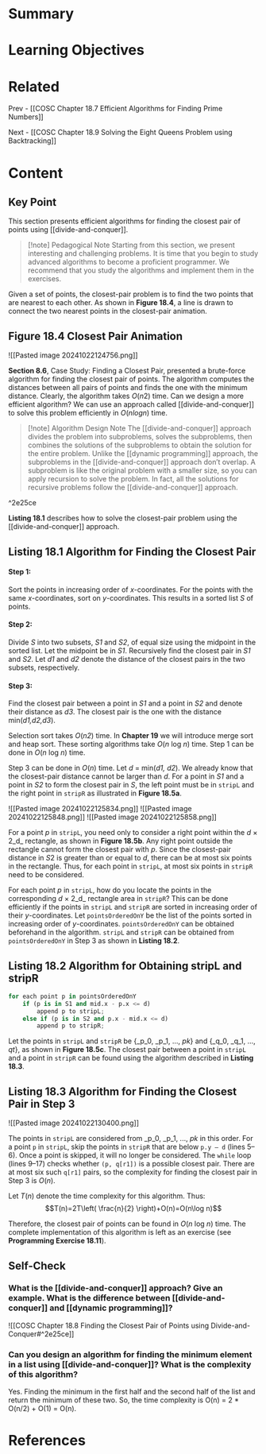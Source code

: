 # Summary

# Learning Objectives

# Related
Prev - [[COSC Chapter 18.7 Efficient Algorithms for Finding Prime Numbers]]

Next - [[COSC Chapter 18.9 Solving the Eight Queens Problem using Backtracking]]
# Content

## Key Point

This section presents efficient algorithms for finding the closest pair of points using [[divide-and-conquer]].

>[!note] Pedagogical Note
>Starting from this section, we present interesting and challenging problems. It is time that you begin to study advanced algorithms to become a proficient programmer. We recommend that you study the algorithms and implement them in the exercises.

Given a set of points, the closest-pair problem is to find the two points that are nearest to each other. As shown in **​Figure 18.4**​, a line is drawn to connect the two nearest points in the closest-pair animation.

## Figure 18.4 Closest Pair Animation
![[Pasted image 20241022124756.png]]

**Section 8.6**, Case Study: Finding a Closest Pair, presented a brute-force algorithm for finding the closest pair of points. The algorithm computes the distances between all pairs of points and finds the one with the minimum distance. Clearly, the algorithm takes $O(n2)$ time. Can we design a more efficient algorithm? We can use an approach called [[divide-and-conquer]] to solve this problem efficiently in $O(nlogn)$ time.

>[!note] Algorithm Design Note
>The [[divide-and-conquer]] approach divides the problem into subproblems, solves the subproblems, then combines the solutions of the subproblems to obtain the solution for the entire problem. Unlike the [[dynamic programming]] approach, the subproblems in the [[divide-and-conquer]] approach don’t overlap. A subproblem is like the original problem with a smaller size, so you can apply recursion to solve the problem. In fact, all the solutions for recursive problems follow the [[divide-and-conquer]] approach.

^2e25ce

**Listing 18.1** describes how to solve the closest-pair problem using the [[divide-and-conquer]] approach.

## Listing 18.1 Algorithm for Finding the Closest Pair

#### Step 1:
Sort the points in increasing order of _x_-coordinates. For the points with the same _x_-coordinates, sort on _y_-coordinates. This results in a sorted list _S_ of points.

#### Step 2:
Divide _S_ into two subsets, _S1_ and _S2_, of equal size using the midpoint in the sorted list. Let the midpoint be in _S1_. Recursively find the closest pair in _S1_ and _S2_. Let _d1_ and _d2_ denote the distance of the closest pairs in the two subsets, respectively.

#### Step 3:
Find the closest pair between a point in _S1_ and a point in _S2_ and denote their distance as _d3_. The closest pair is the one with the distance min(_d1,d2,d3_).

Selection sort takes _O_(_n2_) time. In **Chapter 19** we will introduce merge sort and heap sort. These sorting algorithms take _O_(_n_ log _n_) time. Step 1 can be done in _O_(_n_ log _n_) time.

Step 3 can be done in _O_(_n_) time. Let _d_ = min(_d1, d2_). We already know that the closest-pair distance cannot be larger than _d_. For a point in _S1_ and a point in _S2_ to form the closest pair in _S_, the left point must be in `stripL` and the right point in `stripR` as illustrated in **​Figure 18.5a**​.

![[Pasted image 20241022125834.png]]
![[Pasted image 20241022125848.png]]
![[Pasted image 20241022125858.png]]

For a point _p_ in `stripL`, you need only to consider a right point within the _d_ × 2_d_ rectangle, as shown in **Figure 18.5b**. Any right point outside the rectangle cannot form the closest pair with _p_. Since the closest-pair distance in _S_​2​ is greater than or equal to _d_, there can be at most six points in the rectangle. Thus, for each point in `stripL`, at most six points in `stripR` need to be considered.

For each point _p_ in `stripL`, how do you locate the points in the corresponding _d_ × 2_d_ rectangle area in `stripR`? This can be done efficiently if the points in `stripL` and `stripR` are sorted in increasing order of their _y_-coordinates. Let `pointsOrderedOnY` be the list of the points sorted in increasing order of _y_-coordinates. `pointsOrderedOnY` can be obtained beforehand in the algorithm. `stripL` and `stripR` can be obtained from `pointsOrderedOnY` in Step 3 as shown in **Listing 18.2**.

## **Listing 18.2 Algorithm for Obtaining stripL and stripR**
```python
for each point p in pointsOrderedOnY
	if (p is in S1 and mid.x - p.x <= d)
		append p to stripL;
	else if (p is in S2 and p.x - mid.x <= d)
		append p to stripR;
```

Let the points in `stripL` and `stripR` be {_p_0, _p_1, ..., _pk_} and {_q_0, _q_1, ..., _qt_}, as shown in **Figure 18.5c**. The closest pair between a point in `stripL` and a point in `stripR` can be found using the algorithm described in **Listing 18.3**.

## **Listing 18.3 Algorithm for Finding the Closest Pair in Step 3**
![[Pasted image 20241022130400.png]]

The points in `stripL` are considered from _p_0, _p_1, ..., _pk_ in this order. For a point `p` in `stripL`, skip the points in `stripR` that are below `p.y – d` (lines 5–6). Once a point is skipped, it will no longer be considered. The `while` loop (lines 9–17) checks whether `(p, q[r1])` is a possible closest pair. There are at most six such `q[r1]` pairs, so the complexity for finding the closest pair in Step 3 is _O_(_n_).

Let _T_(_n_) denote the time complexity for this algorithm. Thus:
$$T(n)=2T\left( \frac{n}{2} \right)+O(n)=O(n\log n)$$

Therefore, the closest pair of points can be found in _O_(_n_ log _n_) time. The complete implementation of this algorithm is left as an exercise (see **Programming Exercise 18.11**).

## Self-Check

### What is the [[divide-and-conquer]] approach? Give an example. What is the difference between [[divide-and-conquer]] and [[dynamic programming]]?

![[COSC Chapter 18.8 Finding the Closest Pair of Points using Divide-and-Conquer#^2e25ce]]

### Can you design an algorithm for finding the minimum element in a list using [[divide-and-conquer]]? What is the complexity of this algorithm?

Yes. Finding the minimum in the first half and the second half of the list and return the minimum of these two. So, the time complexity is O(n) = 2 * O(n/2) + O(1) = O(n).



# References

